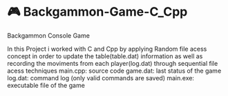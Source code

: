 # 🎮 Backgammon-Game-C_Cpp
Backgammon Console Game
 

In this Project i worked with C and Cpp by applying Random file acess concept in order to update the table(table.dat) information as well as recording the moviments from each player(log.dat) through sequential  file acess techniques
main.cpp: source code
game.dat: last status of the game
log.dat: command log (only valid commands are saved)
main.exe: executable file of the game

